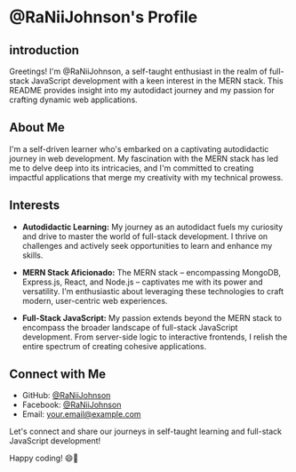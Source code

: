 # @RaNiiJohnson's Profile

## introduction

Greetings! I'm @RaNiiJohnson, a self-taught enthusiast in the realm of full-stack JavaScript development with a keen interest in the MERN stack. This README provides insight into my autodidact journey and my passion for crafting dynamic web applications.

## About Me

I'm a self-driven learner who's embarked on a captivating autodidactic journey in web development. My fascination with the MERN stack has led me to delve deep into its intricacies, and I'm committed to creating impactful applications that merge my creativity with my technical prowess.

## Interests

- **Autodidactic Learning:** My journey as an autodidact fuels my curiosity and drive to master the world of full-stack development. I thrive on challenges and actively seek opportunities to learn and enhance my skills.

- **MERN Stack Aficionado:** The MERN stack – encompassing MongoDB, Express.js, React, and Node.js – captivates me with its power and versatility. I'm enthusiastic about leveraging these technologies to craft modern, user-centric web experiences.

- **Full-Stack JavaScript:** My passion extends beyond the MERN stack to encompass the broader landscape of full-stack JavaScript development. From server-side logic to interactive frontends, I relish the entire spectrum of creating cohesive applications.

## Connect with Me

- GitHub: [@RaNiiJohnson](https://github.com/RaNiiJohnson)
- Facebook: [@RaNiiJohnson](https://www.facebook.com/rvnii.johnson)
- Email: [your.email@example.com](mailto:johnsontolotriniavo@gmail.com)

Let's connect and share our journeys in self-taught learning and full-stack JavaScript development!

Happy coding! 😄🚀
